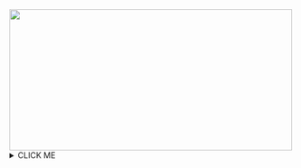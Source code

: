 <img src="https://media.giphy.com/media/M1oPO3TchPJS/giphy.gif" width="500px" height="250px"/> 
<details><summary>CLICK ME</summary>
<p>

#### We can hide anything, even code!

    ```ruby
      puts "Hello World"
    ```

</p>
</details>
